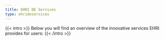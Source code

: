 ```yaml
---
title: EHRI DE Services
type: ehrideservices
---
```


{{< intro >}}
Below you will find an overview of the innovative services EHRI provides for users:
{{< /intro >}}

